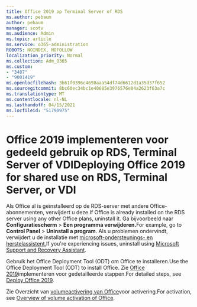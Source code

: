 ```yaml
---
title: Office 2019 op Terminal Server of RDS
ms.author: pebaum
author: pebaum
manager: scotv
ms.audience: Admin
ms.topic: article
ms.service: o365-administration
ROBOTS: NOINDEX, NOFOLLOW
localization_priority: Normal
ms.collection: Adm_O365
ms.custom:
- "3487"
- "9001419"
ms.openlocfilehash: 3b61f0396c4698aaa54df74d6612d1a35d37f652
ms.sourcegitcommit: 8bc60ec34bc1e40685e3976576e04a2623f63a7c
ms.translationtype: MT
ms.contentlocale: nl-NL
ms.lasthandoff: 04/15/2021
ms.locfileid: "51790975"
---
```

# <a name="deploying-office-2019-for-shared-use-on-rds-terminal-server-or-vdi"></a><span data-ttu-id="17754-102">Office 2019 implementeren voor gedeeld gebruik op RDS, Terminal Server of VDI</span><span class="sxs-lookup"><span data-stu-id="17754-102">Deploying Office 2019 for shared use on RDS, Terminal Server, or VDI</span></span>

<span data-ttu-id="17754-103">Als Office al is geïnstalleerd op de RDS-server met andere Office-abonnementen, verwijdert u deze.</span><span class="sxs-lookup"><span data-stu-id="17754-103">If Office is already installed on the RDS server using any other Office plans, uninstall it.</span></span> <span data-ttu-id="17754-104">Ga bijvoorbeeld naar **Configuratiescherm**  >  **Een programma verwijderen.**</span><span class="sxs-lookup"><span data-stu-id="17754-104">For example, go to **Control Panel** > **Uninstall a program**.</span></span> <span data-ttu-id="17754-105">Als u problemen ondervindt, verwijdert u de installatie met [microsoft-ondersteunings- en herstelassistent.](https://aka.ms/SARA-OfficeUninstall-Alchemy)</span><span class="sxs-lookup"><span data-stu-id="17754-105">If you're experiencing issues, uninstall using [Microsoft Support and Recovery Assistant](https://aka.ms/SARA-OfficeUninstall-Alchemy).</span></span> 

<span data-ttu-id="17754-106">Gebruik het Office Deployment Tool (ODT) om Office te installeren.</span><span class="sxs-lookup"><span data-stu-id="17754-106">Use the Office Deployment Tool (ODT) to install Office.</span></span> <span data-ttu-id="17754-107">Zie [Office 2019](https://docs.microsoft.com/deployoffice/office2019/deploy)implementeren voor gedetailleerde stappen.</span><span class="sxs-lookup"><span data-stu-id="17754-107">For detailed steps, see [Deploy Office 2019](https://docs.microsoft.com/deployoffice/office2019/deploy).</span></span>

<span data-ttu-id="17754-108">Zie Overzicht van [volumeactivering van Office](https://docs.microsoft.com/deployoffice/vlactivation/plan-volume-activation-of-office)voor activering.</span><span class="sxs-lookup"><span data-stu-id="17754-108">For activation, see [Overview of volume activation of Office](https://docs.microsoft.com/deployoffice/vlactivation/plan-volume-activation-of-office).</span></span>